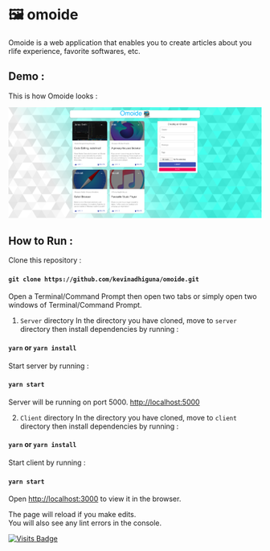 # 🖼️ omoide

Omoide is a web application that enables you to create articles about you rlife experience, favorite softwares, etc.

## Demo :

This is how Omoide looks :<br>

<img src="https://raw.githubusercontent.com/kevinadhiguna/omoide/master/demo/app-only.png" />

## How to Run :

Clone this repository :

#### `git clone https://github.com/kevinadhiguna/omoide.git`

Open a Terminal/Command Prompt then open two tabs or simply open two windows of Terminal/Command Prompt.

1) `Server` directory
In the directory you have cloned, move to `server` directory then install dependencies by running :

#### `yarn` or `yarn install`

Start server by running :

#### `yarn start`

Server will be running on port 5000. [http://localhost:5000](http://localhost:5000)

2) `Client` directory
In the directory you have cloned, move to `client` directory then install dependencies by running :

#### `yarn` or `yarn install`

Start client by running :

#### `yarn start`

Open [http://localhost:3000](http://localhost:3000) to view it in the browser.

The page will reload if you make edits.\
You will also see any lint errors in the console.

[![Visits Badge](https://badges.pufler.dev/visits/kevinadhiguna/omoide)](https://github.com/kevinadhiguna)
